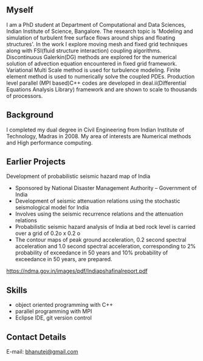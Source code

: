 ## Myself
I am a PhD student at Department of Computational and Data Sciences, Indian Institute of Science, Bangalore. The research topic is 'Modeling and simulation of turbulent free surface flows around ships and floating structures'. In the work I explore moving mesh and fixed grid techniques along with FSI(fluid structure interaction) coupling algorithms. Discontinuous Galerkin(DG) methods are explored for the numerical solution of advection equation encountered in fixed grid framework. Variational Multi Scale method is used for turbulence modeling. Finite element method is used to numerically solve the coupled PDEs. Production level parallel (MPI based)C++ codes are developed in deal.ii(Differential Equations Analysis Library) framework and are shown to scale to thousands of processors.

## Background
I completed my dual degree in Civil Engineering from Indian Institute of Technology, Madras in 2008. My area of interests are Numerical methods and High performance computing.

## Earlier Projects
Development of probabilistic seismic hazard map of India
- Sponsored by National Disaster Management Authority – Government of India
- Development of seismic attenuation relations using the stochastic seismological model for India
- Involves using the seismic recurrence relations and the attenuation relations
- Probabilistic seismic hazard analysis of India at bed rock level is carried over a grid of 0.2o x 0.2 o
- The contour maps of peak ground acceleration, 0.2 second spectral acceleration and 1.0 second
spectral acceleration, corresponding to 2% probability of exceedance in 50 years and 10% probability
of exceedance in 50 years, are prepared.

https://ndma.gov.in/images/pdf/Indiapshafinalreport.pdf

## Skills
- object oriented programming with C++
- parallel programming with MPI
- Eclipse IDE, git version control

## Contact Details
E-mail: [bhanutej@gmail.com](bhanutej@gmail.com) 

